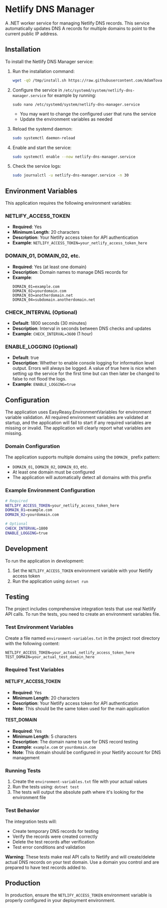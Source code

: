 # Netlify DNS Manager

A .NET worker service for managing Netlify DNS records. This service automatically updates DNS A records for multiple domains to point to the current public IP address.

## Installation

To install the Netlify DNS Manager service:

1. Run the installation command:
   ```bash
   wget -qO /tmp/install.sh https://raw.githubusercontent.com/AdamTovatt/NetlifyDnsManager/refs/heads/master/install.sh && sudo bash /tmp/install.sh
   ```

2. Configure the service in `/etc/systemd/system/netlify-dns-manager.service` for example by running:
   ```
   sudo nano /etc/systemd/system/netlify-dns-manager.service
   ```
   - You may want to change the configured user that runs the service
   - Update the environment variables as needed

3. Reload the systemd daemon:
   ```bash
   sudo systemctl daemon-reload
   ```

4. Enable and start the service:
   ```bash
   sudo systemctl enable --now netlify-dns-manager.service
   ```

5. Check the service logs:
   ```bash
   sudo journalctl -u netlify-dns-manager.service -n 30
   ```

## Environment Variables

This application requires the following environment variables:

### NETLIFY_ACCESS_TOKEN
- **Required**: Yes
- **Minimum Length**: 20 characters
- **Description**: Your Netlify access token for API authentication
- **Example**: `NETLIFY_ACCESS_TOKEN=your_netlify_access_token_here`

### DOMAIN_01, DOMAIN_02, etc.
- **Required**: Yes (at least one domain)
- **Description**: Domain names to manage DNS records for
- **Example**: 
  ```
  DOMAIN_01=example.com
  DOMAIN_02=yourdomain.com
  DOMAIN_03=anotherdomain.net
  DOMAIN_04=subdomain.anotherdomain.net
  ```

### CHECK_INTERVAL (Optional)
- **Default**: 1800 seconds (30 minutes)
- **Description**: Interval in seconds between DNS checks and updates
- **Example**: `CHECK_INTERVAL=3600` (1 hour)

### ENABLE_LOGGING (Optional)
- **Default**: true
- **Description**: Whether to enable console logging for information level output. Errors will always be logged. A value of true here is nice when setting up the service for the first time but can then later be changed to false to not flood the logs.
- **Example**: `ENABLE_LOGGING=true`

## Configuration

The application uses EasyReasy.EnvironmentVariables for environment variable validation. All required environment variables are validated at startup, and the application will fail to start if any required variables are missing or invalid. The application will clearly report what variables are missing.

### Domain Configuration

The application supports multiple domains using the `DOMAIN_` prefix pattern:
- `DOMAIN_01`, `DOMAIN_02`, `DOMAIN_03`, etc.
- At least one domain must be configured
- The application will automatically detect all domains with this prefix

### Example Environment Configuration

```bash
# Required
NETLIFY_ACCESS_TOKEN=your_netlify_access_token_here
DOMAIN_01=example.com
DOMAIN_02=yourdomain.com

# Optional
CHECK_INTERVAL=1800
ENABLE_LOGGING=true
```

## Development

To run the application in development:

1. Set the `NETLIFY_ACCESS_TOKEN` environment variable with your Netlify access token
2. Run the application using `dotnet run`

## Testing

The project includes comprehensive integration tests that use real Netlify API calls. To run the tests, you need to create an environment variables file.

### Test Environment Variables

Create a file named `environment-variables.txt` in the project root directory with the following content:

```
NETLIFY_ACCESS_TOKEN=your_actual_netlify_access_token_here
TEST_DOMAIN=your_actual_test_domain_here
```

### Required Test Variables

#### NETLIFY_ACCESS_TOKEN
- **Required**: Yes
- **Minimum Length**: 20 characters
- **Description**: Your Netlify access token for API authentication
- **Note**: This should be the same token used for the main application

#### TEST_DOMAIN
- **Required**: Yes
- **Minimum Length**: 5 characters
- **Description**: The domain name to use for DNS record testing
- **Example**: `example.com` or `yourdomain.com`
- **Note**: This domain should be configured in your Netlify account for DNS management

### Running Tests

1. Create the `environment-variables.txt` file with your actual values
2. Run the tests using: `dotnet test`
3. The tests will output the absolute path where it's looking for the environment file

### Test Behavior

The integration tests will:
- Create temporary DNS records for testing
- Verify the records were created correctly
- Delete the test records after verification
- Test error conditions and validation

**Warning**: These tests make real API calls to Netlify and will create/delete actual DNS records on your test domain. Use a domain you control and are prepared to have test records added to.

## Production

In production, ensure the `NETLIFY_ACCESS_TOKEN` environment variable is properly configured in your deployment environment. 